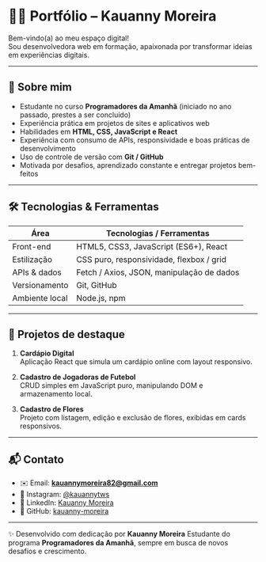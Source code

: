 
# 👩‍💻 Portfólio – Kauanny Moreira

Bem-vindo(a) ao meu espaço digital!  
Sou desenvolvedora web em formação, apaixonada por transformar ideias em experiências digitais.

---

## 🌱 Sobre mim

- Estudante no curso **Programadores da Amanhã** (iniciado no ano passado, prestes a ser concluído)  
- Experiência prática em projetos de sites e aplicativos web  
- Habilidades em **HTML, CSS, JavaScript e React**  
- Experiência com consumo de APIs, responsividade e boas práticas de desenvolvimento  
- Uso de controle de versão com **Git / GitHub**  
- Motivada por desafios, aprendizado constante e entregar projetos bem-feitos  

---

## 🛠 Tecnologias & Ferramentas

| Área            | Tecnologias / Ferramentas                   |
|-----------------|--------------------------------------------|
| Front-end        | HTML5, CSS3, JavaScript (ES6+), React       |
| Estilização      | CSS puro, responsividade, flexbox / grid     |
| APIs & dados     | Fetch / Axios, JSON, manipulação de dados    |
| Versionamento    | Git, GitHub                                  |
| Ambiente local   | Node.js, npm                                   |

---

## 📂 Projetos de destaque

1. **Cardápio Digital**  
   Aplicação React que simula um cardápio online com layout responsivo.  

2. **Cadastro de Jogadoras de Futebol**  
   CRUD simples em JavaScript puro, manipulando DOM e armazenamento local.  

3. **Cadastro de Flores**  
   Projeto com listagem, edição e exclusão de flores, exibidas em cards responsivos.  

---

## 📬 Contato

* ✉️ Email: **[kauannymoreira82@gmail.com](mailto:kauannymoreira82@gmail.com)**
* 📸 Instagram: [@kauannytws](https://instagram.com/kauannytws)
* 💼 LinkedIn: [Kauanny Moreira](https://www.linkedin.com/in/kauanny-moreira)
* 🐙 GitHub: [kauanny-moreira](https://github.com/kauanny-moreira)

---

✨ Desenvolvido com dedicação por **Kauanny Moreira**
Estudante do programa **Programadores da Amanhã**, sempre em busca de novos desafios e crescimento.